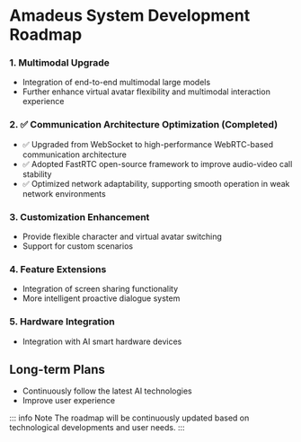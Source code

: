 # Amadeus System Development Roadmap

### 1. Multimodal Upgrade
- Integration of end-to-end multimodal large models
- Further enhance virtual avatar flexibility and multimodal interaction experience

### 2. ✅ Communication Architecture Optimization (Completed)
- ✅ Upgraded from WebSocket to high-performance WebRTC-based communication architecture
- ✅ Adopted FastRTC open-source framework to improve audio-video call stability
- ✅ Optimized network adaptability, supporting smooth operation in weak network environments

### 3. Customization Enhancement
- Provide flexible character and virtual avatar switching
- Support for custom scenarios

### 4. Feature Extensions
- Integration of screen sharing functionality
- More intelligent proactive dialogue system

### 5. Hardware Integration
- Integration with AI smart hardware devices

## Long-term Plans

- Continuously follow the latest AI technologies
- Improve user experience

::: info Note
The roadmap will be continuously updated based on technological developments and user needs.
:::